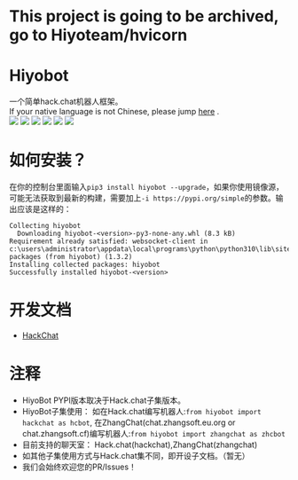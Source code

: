 # This project is going to be archived, go to Hiyoteam/hvicorn
# Hiyobot
一个简单hack.chat机器人框架。    
If your native language is not Chinese, please jump [here](https://deepl.com/) .     
<img src="https://img.shields.io/badge/Powered%20By-Python-blue.svg"></img> <img src="https://img.shields.io/badge/Powered%20By-websocket_client-blue.svg"></img> <img src="https://img.shields.io/badge/Document%20version-0.0.3-green.svg"></img> <img src="https://img.shields.io/pypi/v/hiyobot"></img> <img src="https://github.com/Hiyoteam/hiyobot/actions/workflows/python-publish.yml/badge.svg"></img> <img src="https://static.pepy.tech/personalized-badge/hiyobot?period=total&units=international_system&left_color=grey&right_color=blue&left_text=pypi%20downloads"></img>  


# 如何安装？
在你的控制台里面输入`pip3 install hiyobot --upgrade`，如果你使用镜像源，可能无法获取到最新的构建，需要加上`-i https://pypi.org/simple`的参数。输出应该是这样的：
```
Collecting hiyobot
  Downloading hiyobot-<version>-py3-none-any.whl (8.3 kB)
Requirement already satisfied: websocket-client in c:\users\administrator\appdata\local\programs\python\python310\lib\site-packages (from hiyobot) (1.3.2)
Installing collected packages: hiyobot
Successfully installed hiyobot-<version>
```
# 开发文档
 - [HackChat](HC_DOC.md)

# 注释
 - HiyoBot PYPI版本取决于Hack.chat子集版本。
 - HiyoBot子集使用： 如在Hack.chat编写机器人:`from hiyobot import hackchat as hcbot`, 在ZhangChat(chat.zhangsoft.eu.org or chat.zhangsoft.cf)编写机器人:`from hiyobot import zhangchat as zhcbot`
 - 目前支持的聊天室： Hack.chat(hackchat),ZhangChat(zhangchat)
 - 如其他子集使用方式与Hack.chat集不同，即开设子文档。（暂无）
 - 我们会始终欢迎您的PR/Issues！
